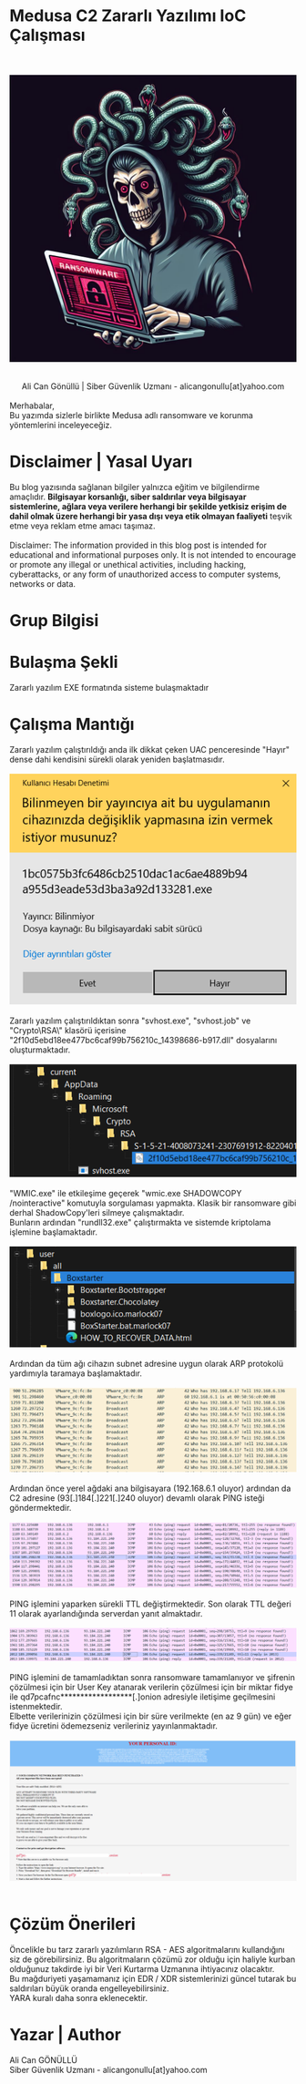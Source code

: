 # Medusa C2 Zararlı Yazılımı IoC Çalışması
<br><br>
<img src="medusa.png">
<br><br>
<p>
    <center>Ali Can Gönüllü | Siber Güvenlik Uzmanı - alicangonullu[at]yahoo.com</center><br>
    Merhabalar,<br>
    Bu yazımda sizlerle birlikte Medusa adlı ransomware ve korunma yöntemlerini inceleyeceğiz.<br>
</p>

# Disclaimer | Yasal Uyarı
<p>
  Bu blog yazısında sağlanan bilgiler yalnızca eğitim ve bilgilendirme amaçlıdır. <b>Bilgisayar korsanlığı, siber saldırılar veya bilgisayar sistemlerine, ağlara veya verilere herhangi bir şekilde yetkisiz erişim de dahil olmak üzere herhangi bir yasa dışı veya etik olmayan faaliyeti</b> teşvik etme veya reklam etme amacı taşımaz.
<br><br>
  Disclaimer: The information provided in this blog post is intended for educational and informational purposes only. It is not intended to encourage or promote any illegal or unethical activities, including hacking, cyberattacks, or any form of unauthorized access to computer systems, networks or data.
</p>

# Grup Bilgisi
<p>
</p>

# Bulaşma Şekli
<p>
    Zararlı yazılım EXE formatında sisteme bulaşmaktadır
</p>

# Çalışma Mantığı
<p>
    Zararlı yazılım çalıştırıldığı anda ilk dikkat çeken UAC penceresinde "Hayır" dense dahi kendisini sürekli olarak yeniden başlatmasıdır.
    <br><br>
    <img src="uac.png">
    <br><br>
    Zararlı yazılım çalıştırıldıktan sonra "svhost.exe", "svhost.job" ve "Crypto\RSA\" klasörü içerisine "2f10d5ebd18ee477bc6caf99b756210c_14398686-b917.dll" dosyalarını oluşturmaktadır.
    <br><br>
    <img src="created_files.png">
    <br><br>
    "WMIC.exe" ile etkileşime geçerek "wmic.exe SHADOWCOPY /nointeractive" komutuyla sorgulaması yapmakta. Klasik bir ransomware gibi derhal ShadowCopy'leri silmeye çalışmaktadır.<br>
    Bunların ardından "rundll32.exe" çalıştırmakta ve sistemde kriptolama işlemine başlamaktadır.
    <br><br>
    <img src="crypted_files.png">
    <br><br>
    Ardından da tüm ağı cihazın subnet adresine uygun olarak ARP protokolü yardımıyla taramaya başlamaktadır.
    <br><br>
    <img src="arp_requests.png">
    <br><br>
    Ardından önce yerel ağdaki ana bilgisayara (192.168.6.1 oluyor) ardından da C2 adresine (93[.]184[.]221[.]240 oluyor) devamlı olarak PING isteği göndermektedir.
    <br><br>
    <img src="c2_server.png">
    <br><br>
    PING işlemini yaparken sürekli TTL değiştirmektedir. Son olarak TTL değeri 11 olarak ayarlandığında serverdan yanıt almaktadır.
    <br><br>
    <img src="ttl.png">
    <br><br>
    PING işlemini de tamamladıktan sonra ransomware tamamlanıyor ve şifrenin çözülmesi için bir User Key atanarak verilerin çözülmesi için bir miktar fidye ile qd7pcafnc******************[.]onion adresiyle iletişime geçilmesini istenmektedir.<br>
    Elbette verilerinizin çözülmesi için bir süre verilmekte (en az 9 gün) ve eğer fidye ücretini ödemezseniz verileriniz yayınlanmaktadır.
    <br><br>
    <img src="msg.png">
    <br><br>
</p>

# Çözüm Önerileri
<p>
  Öncelikle bu tarz zararlı yazılımların RSA - AES algoritmalarını kullandığını siz de görebilirsiniz. Bu algoritmaların çözümü zor olduğu için haliyle kurban olduğunuz takdirde iyi bir Veri Kurtarma Uzmanına ihtiyacınız olacaktır.<br>
  Bu mağduriyeti yaşamamanız için EDR / XDR sistemlerinizi güncel tutarak bu saldırıları büyük oranda engelleyebilirsiniz.<br>
  YARA kuralı daha sonra eklenecektir.
</p>

# Yazar | Author 
<p>
  Ali Can GÖNÜLLÜ<br>
  Siber Güvenlik Uzmanı - alicangonullu[at]yahoo.com
</p>